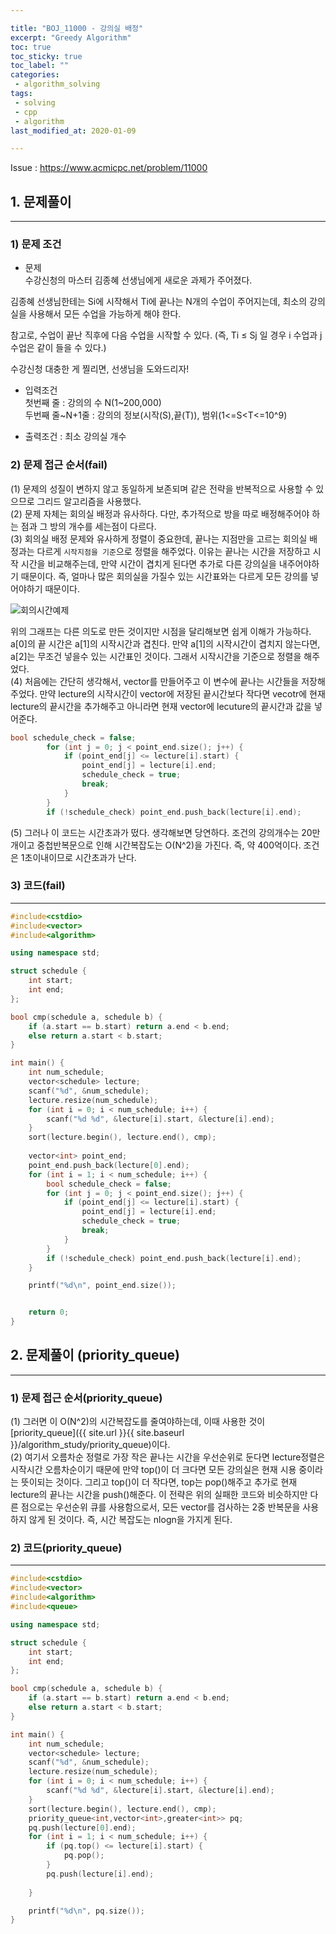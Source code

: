 ```yaml
---

title: "BOJ_11000 - 강의실 배정"  
excerpt: "Greedy Algorithm"  
toc: true  
toc_sticky: true  
toc_label: ""  
categories:  
 - algorithm_solving  
tags:  
 - solving  
 - cpp  
 - algorithm
last_modified_at: 2020-01-09

---
```


Issue : <https://www.acmicpc.net/problem/11000>

## 1. 문제풀이  

- - -

### 1) 문제 조건

- 문제  
수강신청의 마스터 김종혜 선생님에게 새로운 과제가 주어졌다.  

김종혜 선생님한테는 Si에 시작해서 Ti에 끝나는 N개의 수업이 주어지는데, 최소의 강의실을 사용해서 모든 수업을 가능하게 해야 한다.  

참고로, 수업이 끝난 직후에 다음 수업을 시작할 수 있다. (즉, Ti ≤ Sj 일 경우 i 수업과 j 수업은 같이 들을 수 있다.)  

수강신청 대충한 게 찔리면, 선생님을 도와드리자!  

- 입력조건  
첫번째 줄 : 강의의 수 N(1~200,000)  
두번째 줄~N+1줄 : 강의의 정보(시작(S),끝(T)), 범위(1<=S<T<=10^9)  

- 출력조건 : 최소 강의실 개수  

### 2) 문제 접근 순서(fail)

(1) 문제의 성질이 변하지 않고 동일하게 보존되며 같은 전략을 반복적으로 사용할 수 있으므로 그리드 알고리즘을 사용했다.  
(2) 문제 자체는 회의실 배정과 유사하다. 다만, 추가적으로 방을 따로 배정해주어야 하는 점과 그 방의 개수를 세는점이 다르다.  
(3) 회의실 배정 문제와 유사하게 정렬이 중요한데, 끝나는 지점만을 고르는 회의실 배정과는 다르게 `시작지점을 기준`으로 정렬을 해주었다. 이유는 끝나는 시간을 저장하고 시작 시간을 비교해주는데, 만약 시간이 겹치게 된다면 추가로 다른 강의실을 내주어야하기 때문이다. 즉, 얼마나 많은 회의실을 가질수 있는 시간표와는 다르게 모든 강의를 넣어야하기 때문이다.  

![회의시간예제](https://user-images.githubusercontent.com/42687768/71980251-f2358900-3262-11ea-8606-b0c6abde6eb3.JPG)

위의 그래프는 다른 의도로 만든 것이지만 시점을 달리해보면 쉽게 이해가 가능하다. a[0]의 끝 시간은 a[1]의 시작시간과 겹친다. 만약 a[1]의 시작시간이 겹치지 않는다면, a[2]는 무조건 넣을수 있는 시간표인 것이다. 그래서 시작시간을 기준으로 정렬을 해주었다.  
(4) 처음에는 간단히 생각해서, vector를 만들어주고 이 변수에 끝나는 시간들을 저장해 주었다. 만약 lecture의 시작시간이 vector에 저장된 끝시간보다 작다면 vecotr에 현재 lecture의 끝시간을 추가해주고 아니라면 현재 vector에 lecuture의 끝시간과 값을 넣어준다.  

```cpp
bool schedule_check = false;
		for (int j = 0; j < point_end.size(); j++) {
			if (point_end[j] <= lecture[i].start) {
				point_end[j] = lecture[i].end;
				schedule_check = true;
				break;
			}
		}
		if (!schedule_check) point_end.push_back(lecture[i].end);
```

(5) 그러나 이 코드는 시간초과가 떴다. 생각해보면 당연하다. 조건의 강의개수는 20만개이고 중첩반복문으로 인해 시간복잡도는 O(N^2)을 가진다. 즉, 약 400억이다. 조건은 1초이내이므로 시간초과가 난다.  

### 3) 코드(fail)

- - -

```cpp
#include<cstdio>
#include<vector>
#include<algorithm>

using namespace std;

struct schedule {
	int start;
	int end;
};

bool cmp(schedule a, schedule b) {
	if (a.start == b.start) return a.end < b.end;
	else return a.start < b.start;
}

int main() {
	int num_schedule;
	vector<schedule> lecture;
	scanf("%d", &num_schedule);
	lecture.resize(num_schedule);
	for (int i = 0; i < num_schedule; i++) {
		scanf("%d %d", &lecture[i].start, &lecture[i].end);
	}
	sort(lecture.begin(), lecture.end(), cmp);
	
	vector<int> point_end;
	point_end.push_back(lecture[0].end);
	for (int i = 1; i < num_schedule; i++) {
		bool schedule_check = false;
		for (int j = 0; j < point_end.size(); j++) {
			if (point_end[j] <= lecture[i].start) {
				point_end[j] = lecture[i].end;
				schedule_check = true;
				break;
			}
		}
		if (!schedule_check) point_end.push_back(lecture[i].end);
	}

	printf("%d\n", point_end.size());


	return 0;
}
```  

## 2. 문제풀이 (priority_queue)

- - -  

### 1) 문제 접근 순서(priority_queue)

(1) 그러면 이 O(N^2)의 시간복잡도를 줄여야하는데, 이때 사용한 것이 [priority_queue]({{ site.url }}{{ site.baseurl }}/algorithm_study/priority_queue)이다.  
(2) 여기서 오름차순 정렬로 가장 작은 끝나는 시간을 우선순위로 둔다면 lecture정렬은 시작시간 오름차순이기 때문에 만약 top()이 더 크다면 모든 강의실은 현재 시용 중이라는 뜻이되는 것이다. 그리고 top()이 더 작다면, top는 pop()해주고 추가로 현재 lecture의 끝나는 시간을 push()해준다. 이 전략은 위의 실패한 코드와 비슷하지만 다른 점으로는 우선순위 큐를 사용함으로서, 모든 vector를 검사하는 2중 반복문을 사용하지 않게 된 것이다. 즉, 시간 복잡도는 nlogn을 가지게 된다.  

### 2) 코드(priority_queue)

- - -

```cpp  
#include<cstdio>
#include<vector>
#include<algorithm>
#include<queue>

using namespace std;

struct schedule {
	int start;
	int end;
};

bool cmp(schedule a, schedule b) {
	if (a.start == b.start) return a.end < b.end;
	else return a.start < b.start;
}

int main() {
	int num_schedule;
	vector<schedule> lecture;
	scanf("%d", &num_schedule);
	lecture.resize(num_schedule);
	for (int i = 0; i < num_schedule; i++) {
		scanf("%d %d", &lecture[i].start, &lecture[i].end);
	}
	sort(lecture.begin(), lecture.end(), cmp);
	priority_queue<int,vector<int>,greater<int>> pq;
	pq.push(lecture[0].end);
	for (int i = 1; i < num_schedule; i++) {
		if (pq.top() <= lecture[i].start) {
			pq.pop();
		}
		pq.push(lecture[i].end);
		
	}

	printf("%d\n", pq.size());
}
```